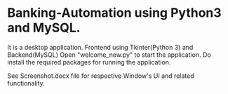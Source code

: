 # Banking-Automation using Python3 and MySQL.
It is a desktop application.
Frontend using Tkinter(Python 3) and Backend(MySQL) 
Open "welcome_new.py" to start the application.
Do install the required packages for running the application. 

See Screenshot.docx file for respective Window's UI and related functionality.
